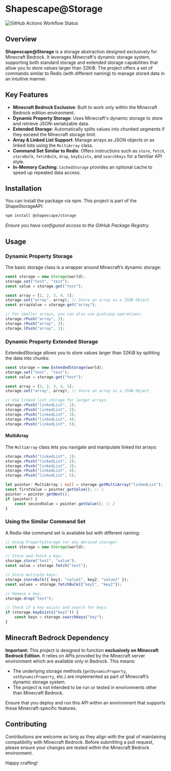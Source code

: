 # Shapescape@Storage

![GitHub Actions Workflow Status](https://img.shields.io/github/actions/workflow/status/ShapescapeMC/StorageAPI/publish.workflow.yml?style=for-the-badge&label=Publish)

## Overview

**Shapescape@Storage** is a storage abstraction designed exclusively for Minecraft Bedrock. It leverages Minecraft's dynamic storage system, supporting both standard storage and extended storage capabilities that allow you to store values larger than 32KiB. The project offers a set of commands similar to Redis (with different naming) to manage stored data in an intuitive manner.

## Key Features

- **Minecraft Bedrock Exclusive**: Built to work only within the Minecraft Bedrock edition environment.
- **Dynamic Property Storage**: Uses Minecraft's dynamic storage to store and retrieve JSON-serializable data.
- **Extended Storage**: Automatically splits values into chunked segments if they exceed the Minecraft storage limit.
- **Array & Linked List Support**: Manage arrays as JSON objects or as linked lists using the `MultiArray` class.
- **Command Set Similar to Redis**: Offers instructions such as `store`, `fetch`, `storeBulk`, `fetchBulk`, `drop`, `keyExists`, and `searchKeys` for a familiar API style.
- **In-Memory Caching**: `CachedStorage` provides an optional cache to speed up repeated data access.

## Installation

You can install the package via npm. This project is part of the ShapeStorageAPI:
```bash
npm install @shapescape/storage
```
*Ensure you have configured access to the GitHub Package Registry.*

## Usage

### Dynamic Property Storage
The basic storage class is a wrapper around Minecraft’s dynamic storage:
```typescript
const storage = new Storage(world);
storage.set("test", "test");
const value = storage.get("test");

const array = [1, 2, 3, 4, 5];
storage.set("array", array); // Store an array as a JSON Object
const arrayValue = storage.get("array");

// For smaller arrays, you can also use push/pop operations:
storage.rPush("array", 2);
storage.rPush("array", 3);
storage.lPush("array", 1);
```

### Dynamic Property Extended Storage
ExtendedStorage allows you to store values larger than 32KiB by splitting the data into chunks:
```typescript
const storage = new ExtendedStorage(world);
storage.set("test", "test");
const value = storage.get("test");

const array = [1, 2, 3, 4, 5];
storage.set("array", array); // Store an array as a JSON Object

// Use linked list storage for larger arrays:
storage.rPush("linkedList", 1);
storage.rPush("linkedList", 2);
storage.rPush("linkedList", 3);
storage.rPush("linkedList", 4);
storage.rPush("linkedList", 5);
```

#### MultiArray
The `MultiArray` class lets you navigate and manipulate linked list arrays:
```typescript
storage.rPush("linkedList", 1);
storage.rPush("linkedList", 2);
storage.rPush("linkedList", 3);
storage.rPush("linkedList", 4);
storage.rPush("linkedList", 5);

let pointer: MultiArray | null = storage.getMultiArray("linkedList");
const firstValue = pointer.getValue(); // 1
pointer = pointer.getNext();
if (pointer) {
    const secondValue = pointer.getValue(); // 2
}
```

### Using the Similar Command Set
A Redis-like command set is available but with different naming:
```typescript
// Using PropertyStorage (or any derived storage)
const storage = new Storage(world);

// Store and fetch a key:
storage.store("test", "value");
const value = storage.fetch("test");

// Store multiple keys:
storage.storeBulk({ key1: "value1", key2: "value2" });
const values = storage.fetchBulk(["key1", "key2"]);

// Remove a key:
storage.drop("test");

// Check if a key exists and search for keys:
if (storage.keyExists("key1")) {
    const keys = storage.searchKeys("key");
}
```

## Minecraft Bedrock Dependency

**Important:** This project is designed to function **exclusively on Minecraft Bedrock Edition**. It relies on APIs provided by the Minecraft server environment which are available only in Bedrock. This means:
- The underlying storage methods (`getDynamicProperty`, `setDynamicProperty`, etc.) are implemented as part of Minecraft’s dynamic storage system.
- The project is not intended to be run or tested in environments other than Minecraft Bedrock.

Ensure that you deploy and run this API within an environment that supports these Minecraft-specific features.

## Contributing

Contributions are welcome as long as they align with the goal of maintaining compatibility with Minecraft Bedrock. Before submitting a pull request, please ensure your changes are tested within the Minecraft Bedrock environment.

Happy crafting!